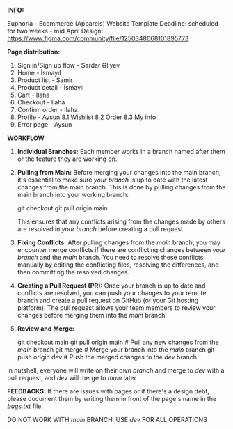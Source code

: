**INFO:**

Euphoria - Ecommerce (Apparels) Website Template
Deadline: scheduled for two weeks - mid April
Design: https://www.figma.com/community/file/1250348068101895773

**Page distribution:**

1. Sign in/Sign up flow - Sərdar Əliyev
2. Home - İsmayıl
3. Product list - Samir
4. Product detail - İsmayıl
5. Cart - Ilaha
6. Checkout - Ilaha
7. Confirm order - Ilaha
8. Profile - Aysun
   8.1 Wishlist
   8.2 Order
   8.3 My info
9. Error page - Aysun

**WORKFLOW:**

1. **Individual Branches:** Each member works in a branch named after them or the feature they are working on.

2. **Pulling from Main:** Before merging your changes into the main branch, it's essential to make sure _your branch_ is up to date with the latest changes from the main branch. This is done by pulling changes from the main branch into your working branch:

   git checkout <your-branch-name>
   git pull origin main

   This ensures that any conflicts arising from the changes made by others are resolved in _your branch_ before creating a pull request.

3. **Fixing Conflicts:** After pulling changes from the _main_ branch, you may encounter merge conflicts if there are conflicting changes between _your branch_ and the _main_ branch. You need to resolve these conflicts manually by editing the conflicting files, resolving the differences, and then committing the resolved changes.

4. **Creating a Pull Request (PR):** Once your branch is up to date and conflicts are resolved, you can push your changes to your remote branch and create a pull request on GitHub (or your Git hosting platform). The pull request allows your team members to review your changes before merging them into the _main_ branch.

5. **Review and Merge:**

   git checkout main
   git pull origin main # Pull any new changes from the _main_ branch
   git merge <your-branch-name> # Merge your branch into the _main_ branch
   git push origin dev # Push the merged changes to the _dev_ branch

in nutshell, everyone will write on their _own branch_ and merge to _dev_ with a pull request, and _dev_ will merge to _main_ later

**FEEDBACKS:**
If there are issues with pages or if there's a design debt, please document them by writing them in front of the page's name in the _bugs.txt_ file.

DO NOT WORK WITH _main_ BRANCH. USE _dev_ FOR ALL OPERATIONS
